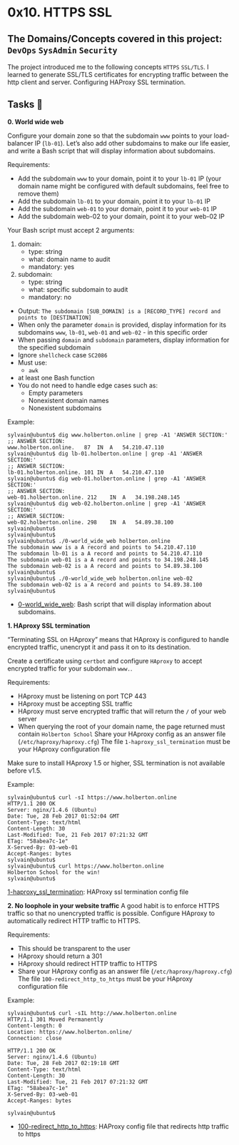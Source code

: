 # 0x10. HTTPS SSL
## The Domains/Concepts covered in this project: `DevOps` `SysAdmin` `Security`

The project introduced me to the following concepts `HTTPS` `SSL/TLS`. I learned to generate 
SSL/TLS certificates for encrypting traffic between the  http client and server. 
Configuring HAProxy SSL termination.

## Tasks :page_with_curl:

**0. World wide web**

Configure your domain zone so that the subdomain `www` points to your load-balancer IP (`lb-01`). 
Let’s also add other subdomains to make our life easier, and write a Bash script that will 
display information about subdomains.

Requirements:

* Add the subdomain `www` to your domain, point it to your `lb-01` IP (your domain name might be configured 
with default subdomains, feel free to remove them)
* Add the subdomain `lb-01` to your domain, point it to your `lb-01` IP
* Add the subdomain `web-01` to your domain, point it to your `web-01` IP
* Add the subdomain web-02 to your domain, point it to your web-02 IP

Your Bash script must accept 2 arguments:
 1. domain:
    * type: string
    * what: domain name to audit
    * mandatory: yes
 2. subdomain:
    * type: string
    * what: specific subdomain to audit
    * mandatory: no

 * Output: `The subdomain [SUB_DOMAIN] is a [RECORD_TYPE] record and points to [DESTINATION]`
 * When only the parameter `domain` is provided, display information for its subdomains `www`, `lb-01`, `web-01` 
and `web-02` - in this specific order
 * When passing `domain` and `subdomain` parameters, display information for the specified subdomain
 * Ignore `shellcheck` case `SC2086`
 * Must use:
    * `awk`
 * at least one Bash function
 * You do not need to handle edge cases such as:
    * Empty parameters
    * Nonexistent domain names
    * Nonexistent subdomains

Example:

```
sylvain@ubuntu$ dig www.holberton.online | grep -A1 'ANSWER SECTION:'
;; ANSWER SECTION:
www.holberton.online.   87  IN  A   54.210.47.110
sylvain@ubuntu$ dig lb-01.holberton.online | grep -A1 'ANSWER SECTION:'
;; ANSWER SECTION:
lb-01.holberton.online. 101 IN  A   54.210.47.110
sylvain@ubuntu$ dig web-01.holberton.online | grep -A1 'ANSWER SECTION:'
;; ANSWER SECTION:
web-01.holberton.online. 212    IN  A   34.198.248.145
sylvain@ubuntu$ dig web-02.holberton.online | grep -A1 'ANSWER SECTION:'
;; ANSWER SECTION:
web-02.holberton.online. 298    IN  A   54.89.38.100
sylvain@ubuntu$
sylvain@ubuntu$
sylvain@ubuntu$ ./0-world_wide_web holberton.online
The subdomain www is a A record and points to 54.210.47.110
The subdomain lb-01 is a A record and points to 54.210.47.110
The subdomain web-01 is a A record and points to 34.198.248.145
The subdomain web-02 is a A record and points to 54.89.38.100
sylvain@ubuntu$
sylvain@ubuntu$ ./0-world_wide_web holberton.online web-02
The subdomain web-02 is a A record and points to 54.89.38.100
sylvain@ubuntu$
```

  * [0-world_wide_web](./0-world_wide_web): Bash script that will display information about subdomains.

**1. HAproxy SSL termination**

“Terminating SSL on HAproxy” means that HAproxy is configured to handle encrypted traffic, unencrypt it 
and pass it on to its destination.

Create a certificate using `certbot` and configure `HAproxy` to accept encrypted traffic for your subdomain `www.`.

Requirements:

* HAproxy must be listening on port TCP 443
* HAproxy must be accepting SSL traffic
* HAproxy must serve encrypted traffic that will return the `/` of your web server
* When querying the root of your domain name, the page returned must contain `Holberton School`
Share your HAproxy config as an answer file (`/etc/haproxy/haproxy.cfg`)
The file `1-haproxy_ssl_termination` must be your HAproxy configuration file

Make sure to install HAproxy 1.5 or higher, SSL termination is not available before v1.5.

Example:

```
sylvain@ubuntu$ curl -sI https://www.holberton.online
HTTP/1.1 200 OK
Server: nginx/1.4.6 (Ubuntu)
Date: Tue, 28 Feb 2017 01:52:04 GMT
Content-Type: text/html
Content-Length: 30
Last-Modified: Tue, 21 Feb 2017 07:21:32 GMT
ETag: "58abea7c-1e"
X-Served-By: 03-web-01
Accept-Ranges: bytes
sylvain@ubuntu$
sylvain@ubuntu$ curl https://www.holberton.online
Holberton School for the win!
sylvain@ubuntu$
```

[1-haproxy_ssl_termination](./1-haproxy_ssl_termination): HAProxy ssl termination config file

**2. No loophole in your website traffic**
A good habit is to enforce HTTPS traffic so that no unencrypted traffic is possible. Configure HAproxy to 
automatically redirect HTTP traffic to HTTPS.

Requirements:

* This should be transparent to the user
* HAproxy should return a 301
* HAproxy should redirect HTTP traffic to HTTPS
* Share your HAproxy config as an answer file (`/etc/haproxy/haproxy.cfg`)
The file `100-redirect_http_to_https` must be your HAproxy configuration file

Example:

```
sylvain@ubuntu$ curl -sIL http://www.holberton.online
HTTP/1.1 301 Moved Permanently
Content-length: 0
Location: https://www.holberton.online/
Connection: close

HTTP/1.1 200 OK
Server: nginx/1.4.6 (Ubuntu)
Date: Tue, 28 Feb 2017 02:19:18 GMT
Content-Type: text/html
Content-Length: 30
Last-Modified: Tue, 21 Feb 2017 07:21:32 GMT
ETag: "58abea7c-1e"
X-Served-By: 03-web-01
Accept-Ranges: bytes

sylvain@ubuntu$
```

  * [100-redirect_http_to_https](./100-redirect_http_to_https): HAProxy config file that redirects http traffic to https
